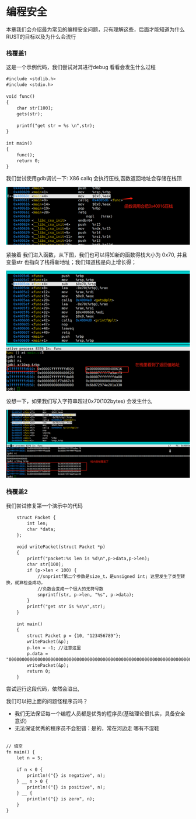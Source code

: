 # 编程安全
本章我们会介绍最为常见的编程安全问题，只有理解这些，后面才能知道为什么RUST的目标以及为什么会流行

### 栈覆盖1

这是一个示例代码，我们尝试对其进行debug 看看会发生什么过程

```
#include <stdlib.h>
#include <stdio.h>

void func()
{
	char str[100];
	gets(str);

	printf("get str = %s \n",str);
}

int main()
{
	func();
	return 0;
}
```

我们尝试使用gdb调试一下: X86 callq 会执行压栈,函数返回地址会存储在栈顶

![Screenshot](image/1.png)


紧接着 我们进入函数，从下图，我们也可以得知新的函数得栈大小为 0x70,
并且变量str 也指向了栈得新地址；我们知道栈是向上增长得；

![Screenshot](image/2.png)


设想一下，如果我们写入字符串超过0x70(102bytes) 会发生什么

![Screenshot](image/3.png)

### 栈覆盖2

我们尝试修复第一个演示中的代码 

```
	struct Packet {
		int len;
		char *data;
	};

	void writePacket(struct Packet *p)
	{
		printf("packet:%s len is %d\n",p->data,p->len);
		char str[100]; 
		if (p->len < 100) {
			//snprintf第二个参数是size_t，是unsigned int; 这里发生了类型转换，就算检查成功，
			//负数会变成一个很大的无符号数
			snprintf(str, p->len, "%s", p->data);
		}
		printf("get str is %s\n",str);
	}
	
	int main()
	{	
		struct Packet p = {10, "123456789"};
		writePacket(&p);
		p.len = -1; //注意这里
		p.data = "00000000000000000000000000000000000000000000000000000000000000000000000000000000000000000000000000000000000000000000000000000000000000000000";
		writePacket(&p);
		return 0;
	}
```

尝试运行这段代码，依然会溢出,  

我们可以把上面的问题怪程序员吗？
 - 我们无法保证每一个编程人员都是优秀的程序员(基础理论很扎实，具备安全意识)
 - 无法保证优秀的程序员不会犯错：是的，常在河边走 哪有不湿鞋 

```rust,editable

// 填空
fn main() {
    let n = 5;

    if n < 0 {
        println!("{} is negative", n);
    } __ n > 0 {
        println!("{} is positive", n);
    } __ {
        println!("{} is zero", n);
    }
} 
```